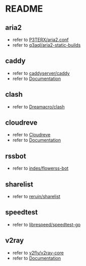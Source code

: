 # README

## aria2
 - refer to [P3TERX/aria2.conf](https://github.com/P3TERX/aria2.conf)
 - refer to [q3aql/aria2-static-builds](https://github.com/q3aql/aria2-static-builds)

## caddy
 - refer to [caddyserver/caddy](https://github.com/caddyserver/caddy)
 - refer to [Documentation](https://caddyserver.com/docs/)

## clash
 - refer to [Dreamacro/clash](https://github.com/Dreamacro/clash)

## cloudreve

 - refer to [Cloudreve](https://github.com/cloudreve)
 - refer to [Documentation](https://docs.cloudreve.org)

## rssbot

 - refer to [indes/flowerss-bot](https://github.com/indes/flowerss-bot)

## sharelist

 - refer to [reruin/sharelist](https://github.com/reruin/sharelist)

## speedtest

 - refer to [librespeed/speedtest-go](https://github.com/librespeed/speedtest-go)

## v2ray

 - refer to [v2fly/v2ray-core](https://github.com/v2fly/v2ray-core)
 - refer to [Documentation](https://www.v2fly.org/config/overview.html)